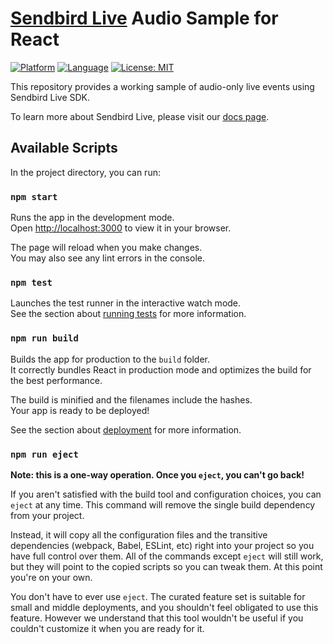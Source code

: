 # [Sendbird Live](https://sendbird.com/docs/live) Audio Sample for React

[![Platform](https://img.shields.io/badge/Framework-React-orange.svg)](https://github.com/sendbird/sendbird-live-sample-audio-react)
[![Language](https://img.shields.io/badge/Language-TypeScript-orange.svg)](https://github.com/sendbird/sendbird-live-sample-audio-react)
[![License: MIT](https://img.shields.io/badge/License-MIT-yellow.svg)](https://opensource.org/licenses/MIT)

This repository provides a working sample of audio-only live events using Sendbird Live SDK.

To learn more about Sendbird Live, please visit our [docs page](https://sendbird.com/docs/live/sdk/v1/javascript/getting-started/start-your-first-live).

## Available Scripts

In the project directory, you can run:

### `npm start`

Runs the app in the development mode.\
Open [http://localhost:3000](http://localhost:3000) to view it in your browser.

The page will reload when you make changes.\
You may also see any lint errors in the console.

### `npm test`

Launches the test runner in the interactive watch mode.\
See the section about [running tests](https://facebook.github.io/create-react-app/docs/running-tests) for more information.

### `npm run build`

Builds the app for production to the `build` folder.\
It correctly bundles React in production mode and optimizes the build for the best performance.

The build is minified and the filenames include the hashes.\
Your app is ready to be deployed!

See the section about [deployment](https://facebook.github.io/create-react-app/docs/deployment) for more information.

### `npm run eject`

**Note: this is a one-way operation. Once you `eject`, you can't go back!**

If you aren't satisfied with the build tool and configuration choices, you can `eject` at any time. This command will remove the single build dependency from your project.

Instead, it will copy all the configuration files and the transitive dependencies (webpack, Babel, ESLint, etc) right into your project so you have full control over them. All of the commands except `eject` will still work, but they will point to the copied scripts so you can tweak them. At this point you're on your own.

You don't have to ever use `eject`. The curated feature set is suitable for small and middle deployments, and you shouldn't feel obligated to use this feature. However we understand that this tool wouldn't be useful if you couldn't customize it when you are ready for it.
